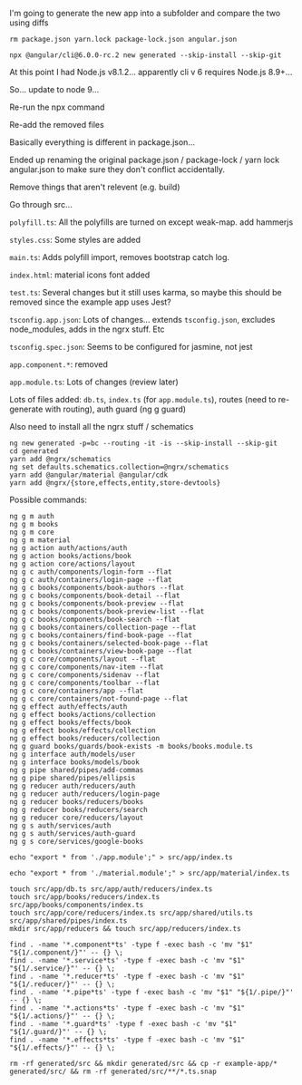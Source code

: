 I'm going to generate the new app into a subfolder and compare the two using diffs

`rm package.json yarn.lock package-lock.json angular.json`

`npx @angular/cli@6.0.0-rc.2 new generated --skip-install --skip-git`

At this point I had Node.js v8.1.2... apparently cli v 6 requires Node.js 8.9+...

So... update to node 9...

Re-run the npx command

Re-add the removed files

Basically everything is different in package.json...

Ended up renaming the original package.json / package-lock / yarn lock angular.json to make sure they don't conflict accidentally.

Remove things that aren't relevent (e.g. build)

Go through src...

`polyfill.ts`: All the polyfills are turned on except weak-map. add hammerjs

`styles.css`: Some styles are added

`main.ts`: Adds polyfill import, removes bootstrap catch log.

`index.html`: material icons font added

`test.ts`: Several changes but it still uses karma, so maybe this should be removed since the example app uses Jest?

`tsconfig.app.json`: Lots of changes... extends `tsconfig.json`, excludes node_modules, adds in the ngrx stuff. Etc

`tsconfig.spec.json`: Seems to be configured for jasmine, not jest

`app.component.*`: removed

`app.module.ts`: Lots of changes (review later)

Lots of files added: `db.ts`, `index.ts` (for `app.module.ts`), routes (need to re-generate with routing), auth guard (ng g guard)

Also need to install all the ngrx stuff / schematics

```
ng new generated -p=bc --routing -it -is --skip-install --skip-git
cd generated
yarn add @ngrx/schematics
ng set defaults.schematics.collection=@ngrx/schematics
yarn add @angular/material @angular/cdk
yarn add @ngrx/{store,effects,entity,store-devtools}
```

Possible commands:

```
ng g m auth
ng g m books
ng g m core
ng g m material
ng g action auth/actions/auth
ng g action books/actions/book
ng g action core/actions/layout
ng g c auth/components/login-form --flat
ng g c auth/containers/login-page --flat
ng g c books/components/book-authors --flat
ng g c books/components/book-detail --flat
ng g c books/components/book-preview --flat
ng g c books/components/book-preview-list --flat
ng g c books/components/book-search --flat
ng g c books/containers/collection-page --flat
ng g c books/containers/find-book-page --flat
ng g c books/containers/selected-book-page --flat
ng g c books/containers/view-book-page --flat
ng g c core/components/layout --flat
ng g c core/components/nav-item --flat
ng g c core/components/sidenav --flat
ng g c core/components/toolbar --flat
ng g c core/containers/app --flat
ng g c core/containers/not-found-page --flat
ng g effect auth/effects/auth
ng g effect books/actions/collection
ng g effect books/effects/book
ng g effect books/effects/collection
ng g effect books/reducers/collection
ng g guard books/guards/book-exists -m books/books.module.ts
ng g interface auth/models/user
ng g interface books/models/book
ng g pipe shared/pipes/add-commas
ng g pipe shared/pipes/ellipsis
ng g reducer auth/reducers/auth
ng g reducer auth/reducers/login-page
ng g reducer books/reducers/books
ng g reducer books/reducers/search
ng g reducer core/reducers/layout
ng g s auth/services/auth
ng g s auth/services/auth-guard
ng g s core/services/google-books

echo "export * from './app.module';" > src/app/index.ts

echo "export * from './material.module';" > src/app/material/index.ts

touch src/app/db.ts src/app/auth/reducers/index.ts
touch src/app/books/reducers/index.ts src/app/books/components/index.ts
touch src/app/core/reducers/index.ts src/app/shared/utils.ts src/app/shared/pipes/index.ts
mkdir src/app/reducers && touch src/app/reducers/index.ts

find . -name '*.component*ts' -type f -exec bash -c 'mv "$1" "${1/.component/}"' -- {} \;
find . -name '*.service*ts' -type f -exec bash -c 'mv "$1" "${1/.service/}"' -- {} \;
find . -name '*.reducer*ts' -type f -exec bash -c 'mv "$1" "${1/.reducer/}"' -- {} \;
find . -name '*.pipe*ts' -type f -exec bash -c 'mv "$1" "${1/.pipe/}"' -- {} \;
find . -name '*.actions*ts' -type f -exec bash -c 'mv "$1" "${1/.actions/}"' -- {} \;
find . -name '*.guard*ts' -type f -exec bash -c 'mv "$1" "${1/.guard/}"' -- {} \;
find . -name '*.effects*ts' -type f -exec bash -c 'mv "$1" "${1/.effects/}"' -- {} \;
```

`rm -rf generated/src && mkdir generated/src && cp -r example-app/* generated/src/ && rm -rf generated/src/**/*.ts.snap`